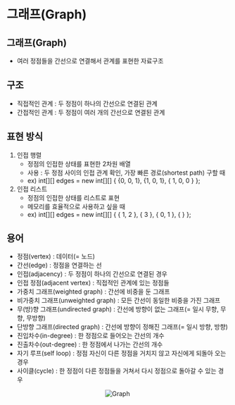 # 그래프(Graph)

## **그래프(Graph)**

-   여러 정점들을 간선으로 연결해서 관계를 표현한 자료구조
## 구조
-   직접적인 관계 : 두 정점이 하나의 간선으로 연결된 관계
-   간접적인 관계 : 두 정점이 여러 개의 간선으로 연결된 관계
## 표현 방식
1.  인접 행렬
    -   정점의 인접한 상태를 표현한 2차원 배열
    -   사용 : 두 정점 사이의 인접 관계 확인, 가장 빠른 경로(shortest path) 구할 때
    -   ex) int\[\]\[\] edges = new int\[\]\[\] { {0, 0, 1}, {1, 0, 1}, { 1, 0, 0 } };
2.  인접 리스트
    -   정점의 인접한 상태를 리스트로 표현
    -   메모리를 효율적으로 사용하고 싶을 때
    -   ex) int\[\]\[\] edges = new int\[\]\[\] { { 1, 2 }, { 3 }, { 0, 1 }, { } };
## 용어
-   정점(vertex) : 데이터(= 노드)
-   간선(edge) : 정점을 연결하는 선
-   인접(adjacency) : 두 정점이 하나의 간선으로 연결된 경우
-   인접 정점(adjacent vertex) : 직접적인 관계에 있는 정점들
-   가중치 그래프(weighted graph) : 간선에 비중을 둔 그래프
-   비가중치 그래프(unweighted graph) : 모든 간선이 동일한 비중을 가진 그래프
-   무(방)향 그래프(undirected graph) : 간선에 방향이 없는 그래프(= 일시 무향, 무향, 무방향)
-   단방향 그래프(directed graph) : 간선에 방향이 정해진 그래프(= 일시 방향, 방향)
-   진입차수(in-degree) : 한 정점으로 들어오는 간선의 개수
-   진출차수(out-degree) : 한 정점에서 나가는 간선의 개수
-   자기 루프(self loop) : 정점 자신이 다른 정점을 거치지 않고 자신에게 되돌아 오는 경우
-   사이클(cycle) : 한 정점이 다른 정점들을 거쳐서 다시 정점으로 돌아갈 수 있는 경우

<p align="center">
  <img src="https://img1.daumcdn.net/thumb/R1280x0/?scode=mtistory2&fname=https%3A%2F%2Fblog.kakaocdn.net%2Fdn%2FbA0kur%2FbtrNAxpxU7S%2F7MbIOwIHL5tkKGkbhCRmdK%2Fimg.png" alt="Graph"/>
</p>